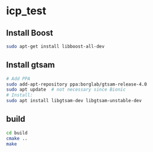 # icp_test

## Install Boost
```bash
sudo apt-get install libboost-all-dev
```
## Install gtsam
```bash
# Add PPA
sudo add-apt-repository ppa:borglab/gtsam-release-4.0
sudo apt update  # not necessary since Bionic
# Install:
sudo apt install libgtsam-dev libgtsam-unstable-dev
```

## build
```bash
cd build
cmake ..
make
```
